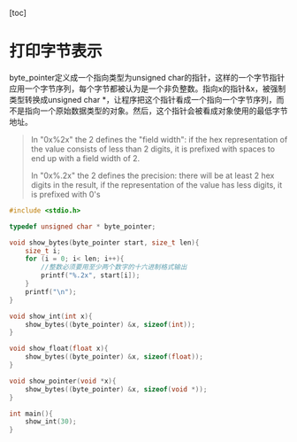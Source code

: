 [toc]

# 打印字节表示

byte_pointer定义成一个指向类型为unsigned char的指针，这样的一个字节指针应用一个字节序列，每个字节都被认为是一个非负整数。指向x的指针&x，被强制类型转换成unsigned char *，让程序把这个指针看成一个指向一个字节序列，而不是指向一个原始数据类型的对象。然后，这个指针会被看成对象使用的最低字节地址。

>In "0x%2x" the 2 defines the "field width": if the hex representation of the value consists of less than 2 digits, it is prefixed with spaces to end up with a field width of 2.
>
>In "0x%.2x" the 2 defines the precision: there will be at least 2 hex digits in the result, if the representation of the value has less digits, it is prefixed with 0's

```c
#include <stdio.h>

typedef unsigned char * byte_pointer;

void show_bytes(byte_pointer start, size_t len){
    size_t i;
    for (i = 0; i< len; i++){
        //整数必须要用至少两个数字的十六进制格式输出
        printf("%.2x", start[i]);
    }
    printf("\n");
}

void show_int(int x){
    show_bytes((byte_pointer) &x, sizeof(int));
}

void show_float(float x){
    show_bytes((byte_pointer) &x, sizeof(float));
}

void show_pointer(void *x){
    show_bytes((byte_pointer) &x, sizeof(void *));
}

int main(){
    show_int(30);
}

```



